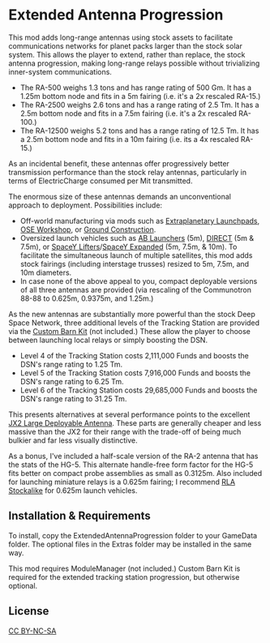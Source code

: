 Extended Antenna Progression
===

This mod adds long-range antennas using stock assets to facilitate communications networks for planet packs larger than the stock solar system. This allows the player to extend, rather than replace, the stock antenna progression, making long-range relays possible without trivializing inner-system communications.

- The RA-500 weighs 1.3 tons and has range rating of 500 Gm. It has a 1.25m bottom node and fits in a 5m fairing (i.e. it's a 2x rescaled RA-15.)
- The RA-2500 weighs 2.6 tons and has a range rating of 2.5 Tm. It has a 2.5m bottom node and fits in a 7.5m fairing (i.e. it's a 2x rescaled RA-100.)
- The RA-12500 weighs 5.2 tons and has a range rating of 12.5 Tm. It has a 2.5m bottom node and fits in a 10m fairing (i.e. its a 4x rescaled RA-15.)

As an incidental benefit, these antennas offer progressively better transmission performance than the stock relay antennas, particularly in terms of ElectricCharge consumed per Mit transmitted.

The enormous size of these antennas demands an unconventional approach to deployment. Possibilities include:

- Off-world manufacturing via mods such as [Extraplanetary Launchpads](http://forum.kerbalspaceprogram.com/index.php?/topic/54284-122-extraplanetary-launchpads-v571/), [OSE Workshop](http://forum.kerbalspaceprogram.com/index.php?/topic/97537-12-ose-workshop-kis-addon-v110-20161103/), or [Ground Construction](http://forum.kerbalspaceprogram.com/index.php?/topic/154167-122-ground-construction/).
- Oversized launch vehicles such as [AB Launchers](http://forum.kerbalspaceprogram.com/index.php?/topic/96141-11-ab-launchers-12-5m-energia-parts-22-apr/) (5m), [DIRECT](http://forum.kerbalspaceprogram.com/index.php?/topic/117215-wip-112-direct-super-heavy-launchers-revamp-release/) (5m & 7.5m), or [SpaceY Lifters](http://forum.kerbalspaceprogram.com/index.php?/topic/90545-122-spacey-heavy-lifter-parts-pack-v116-2017-01-30/)/[SpaceY Expanded](http://forum.kerbalspaceprogram.com/index.php?/topic/120012-121-spacey-expanded-v131-2016-11-03/) (5m, 7.5m, & 10m). To facilitate the simultaneous launch of multiple satellites, this mod adds stock fairings (including interstage trusses) resized to 5m, 7.5m, and 10m diameters.
- In case none of the above appeal to you, compact deployable versions of all three antennas are provided (via rescaling of the Communotron 88-88 to 0.625m, 0.9375m, and 1.25m.)

As the new antennas are substantially more powerful than the stock Deep Space Network, three additional levels of the Tracking Station are provided via the [Custom Barn Kit](http://forum.kerbalspaceprogram.com/index.php?/topic/109027-122-custom-barn-kit-1111-mar-11th-no-instruction-leaflet-edition/) (not included.) These allow the player to choose between launching local relays or simply boosting the DSN.

- Level 4 of the Tracking Station costs 2,111,000 Funds and boosts the DSN's range rating to 1.25 Tm.
- Level 5 of the Tracking Station costs 7,916,000 Funds and boosts the DSN's range rating to 6.25 Tm.
- Level 6 of the Tracking Station costs 29,685,000 Funds and boosts the DSN's range rating to 31.25 Tm.

This presents alternatives at several performance points to the excellent [JX2 Large Deployable Antenna](http://forum.kerbalspaceprogram.com/index.php?/topic/153125-122-jx2antenna-v11-giant-1000g-antenna-for-big-solar-systems/). These parts are generally cheaper and less massive than the JX2 for their range with the trade-off of being much bulkier and far less visually distinctive.

As a bonus, I've included a half-scale version of the RA-2 antenna that has the stats of the HG-5. This alternate handle-free form factor for the HG-5 fits better on compact probe assemblies as small as 0.3125m. Also included for launching miniature relays is a 0.625m fairing; I recommend [RLA Stockalike](http://forum.kerbalspaceprogram.com/index.php?/topic/152140-121-rla_continued-140/) for 0.625m launch vehicles.

## Installation & Requirements

To install, copy the ExtendedAntennaProgression folder to your GameData folder. The optional files in the Extras folder may be installed in the same way.

This mod requires ModuleManager (not included.) Custom Barn Kit is required for the extended tracking station progression, but otherwise optional.

## License

[CC BY-NC-SA](https://creativecommons.org/licenses/by-nc-sa/4.0/)
